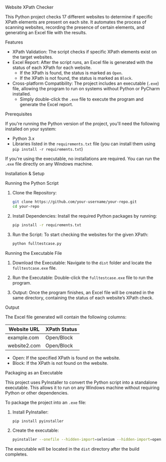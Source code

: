 Website XPath Checker

This Python project checks 17 different websites to determine if specific XPath elements are present on each site. It automates the process of scanning websites, recording the presence of certain elements, and generating an Excel file with the results.

 Features

- XPath Validation: The script checks if specific XPath elements exist on the target websites.
- Excel Report: After the script runs, an Excel file is generated with the status of each XPath for each website.
  - If the XPath is found, the status is marked as `Open`.
  - If the XPath is not found, the status is marked as `Block`.
- Cross-platform Compatibility: The project includes an executable (`.exe`) file, allowing the program to run on systems without Python or PyCharm installed.
  - Simply double-click the `.exe` file to execute the program and generate the Excel report.
  
 Prerequisites

If you're running the Python version of the project, you'll need the following installed on your system:

- Python 3.x
- Libraries listed in the `requirements.txt` file (you can install them using `pip install -r requirements.txt`)

If you're using the executable, no installations are required. You can run the `.exe` file directly on any Windows machine.

 Installation & Setup

 Running the Python Script

1. Clone the Repository:
   ```bash
   git clone https://github.com/your-username/your-repo.git
   cd your-repo
   ```

2. Install Dependencies:
   Install the required Python packages by running:
   ```bash
   pip install -r requirements.txt
   ```

3. Run the Script:
   To start checking the websites for the given XPath:
   ```bash
   python fulltestcase.py
   ```

 Running the Executable File

1. Download the Executable:
   Navigate to the `dist` folder and locate the `fulltestcase.exe` file.

2. Run the Executable:
   Double-click the `fulltestcase.exe` file to run the program.

3. Output:
   Once the program finishes, an Excel file will be created in the same directory, containing the status of each website’s XPath check.

 Output

The Excel file generated will contain the following columns:

| Website URL | XPath Status |
|-------------|--------------|
| example.com | Open/Block   |
| website2.com| Open/Block   |

- Open: If the specified XPath is found on the website.
- Block: If the XPath is not found on the website.

 Packaging as an Executable

This project uses PyInstaller to convert the Python script into a standalone executable. This allows it to run on any Windows machine without requiring Python or other dependencies.

To package the project into an `.exe` file:

1. Install PyInstaller:
   ```bash
   pip install pyinstaller
   ```

2. Create the executable:
   ```bash
   pyinstaller --onefile --hidden-import=selenium --hidden-import=openpyxl fulltestcase.py
   ```

The executable will be located in the `dist` directory after the build completes.
